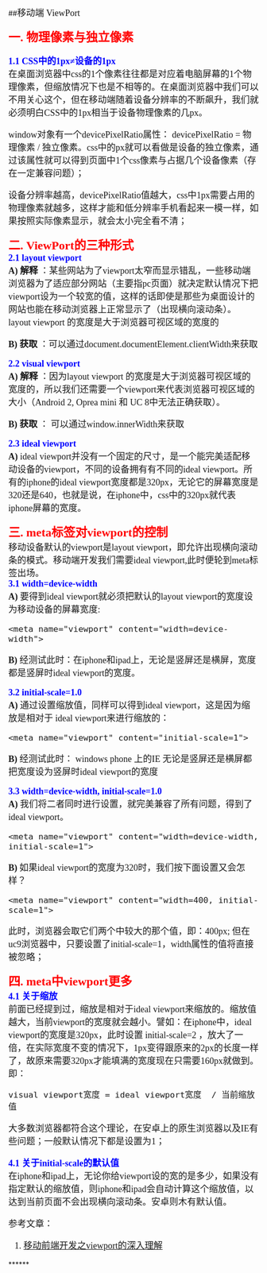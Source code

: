##<font face="微软雅黑" size="4" >移动端 ViewPort

**<font size="5" color="red" >一. 物理像素与独立像素</font>**    

**<font color="blue">1.1 CSS中的1px≠设备的1px</font>**  
在桌面浏览器中css的1个像素往往都是对应着电脑屏幕的1个物理像素，但缩放情况下也是不相等的。在桌面浏览器中我们可以不用关心这个，但在移动端随着设备分辨率的不断飙升，我们就必须明白CSS中的1px相当于设备物理像素的几px。  

window对象有一个devicePixelRatio属性：  devicePixelRatio = 物理像素 / 独立像素。css中的px就可以看做是设备的独立像素，通过该属性就可以得到页面中1个css像素与占据几个设备像素（存在一定兼容问题）；

设备分辨率越高，devicePixelRatio值越大，css中1px需要占用的物理像素就越多，这样才能和低分辨率手机看起来一模一样，如果按照实际像素显示，就会太小完全看不清；  

**<font size="5" color="red" >二. ViewPort的三种形式</font>**  
**<font color="blue">2.1 layout viewport</font>**   
**A) 解释** ：某些网站为了viewport太窄而显示错乱，一些移动端浏览器为了适应部分网站（主要指pc页面）就决定默认情况下把viewport设为一个较宽的值，这样的话即使是那些为桌面设计的网站也能在移动浏览器上正常显示了（出现横向滚动条）。 layout viewport 的宽度是大于浏览器可视区域的宽度的 

**B) 获取** ：可以通过document.documentElement.clientWidth来获取    

**<font color="blue">2.2 visual viewport</font>**   
**A) 解释** ：因为layout viewport 的宽度是大于浏览器可视区域的宽度的，所以我们还需要一个viewport来代表浏览器可视区域的大小（Android 2, Oprea mini 和 UC 8中无法正确获取）。

**B) 获取** ： 可以通过window.innerWidth来获取

**<font color="blue">2.3 ideal viewport</font>**   
**A)** ideal viewport并没有一个固定的尺寸，是一个能完美适配移动设备的viewport，不同的设备拥有有不同的ideal viewport。所有的iphone的ideal viewport宽度都是320px，无论它的屏幕宽度是320还是640，也就是说，在iphone中，css中的320px就代表iphone屏幕的宽度。
 
**<font size="5" color="red" >三. meta标签对viewport的控制</font>**  
移动设备默认的viewport是layout viewport，即允许出现横向滚动条的模式。移动端开发我们需要ideal viewport,此时便轮到meta标签出场。  
**<font color="blue">3.1 width=device-width</font>**   
**A)** 要得到ideal viewport就必须把默认的layout viewport的宽度设为移动设备的屏幕宽度:  

	<meta name="viewport" content="width=device-width">
**B)** 经测试此时：在iphone和ipad上，无论是竖屏还是横屏，宽度都是竖屏时ideal viewport的宽度。  


**<font color="blue">3.2 initial-scale=1.0</font>**   
**A)** 通过设置缩放值，同样可以得到ideal viewport，这是因为缩放是相对于 ideal viewport来进行缩放的：

	<meta name="viewport" content="initial-scale=1">

**B)** 经测试此时： windows phone 上的IE 无论是竖屏还是横屏都把宽度设为竖屏时ideal viewport的宽度  

**<font color="blue">3.3  width=device-width, initial-scale=1.0</font>**   
**A)** 我们将二者同时进行设置，就完美兼容了所有问题，得到了ideal viewport。

	<meta name="viewport" content="width=device-width, initial-scale=1">
**B)**  如果ideal viewport的宽度为320时，我们按下面设置又会怎样？  

	<meta name="viewport" content="width=400, initial-scale=1">

此时，浏览器会取它们两个中较大的那个值，即：400px; 但在uc9浏览器中，只要设置了initial-scale=1，width属性的值将直接被忽略；  

**<font size="5" color="red" >四. meta中viewport更多</font>**  
**<font color="blue">4.1 关于缩放</font>**   
前面已经提到过，缩放是相对于ideal viewport来缩放的。缩放值越大，当前viewport的宽度就会越小。譬如：在iphone中，ideal viewport的宽度是320px，此时设置 initial-scale=2 ，放大了一倍，在实际宽度不变的情况下，1px变得跟原来的2px的长度一样了，故原来需要320px才能填满的宽度现在只需要160px就做到。即：  

	visual viewport宽度 = ideal viewport宽度  / 当前缩放值 
大多数浏览器都符合这个理论，在安卓上的原生浏览器以及IE有些问题；一般默认情况下都是设置为1；  

**<font color="blue">4.1 关于initial-scale的默认值</font>**   
在iphone和ipad上，无论你给viewport设的宽的是多少，如果没有指定默认的缩放值，则iphone和ipad会自动计算这个缩放值，以达到当前页面不会出现横向滚动条。安卓则木有默认值。

参考文章：   
1. [移动前端开发之viewport的深入理解](http://www.cnblogs.com/2050/p/3877280.html)  
</font>  
******

